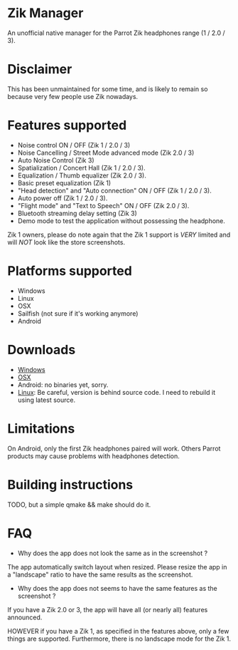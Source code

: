 # Zik Manager

An unofficial native manager for the Parrot Zik headphones range (1 / 2.0 / 3).

# Disclaimer

This has been unmaintained for some time, and is likely to remain so because very few people use Zik nowadays.

# Features supported

- Noise control ON / OFF (Zik 1 / 2.0 / 3)
- Noise Cancelling / Street Mode advanced mode (Zik 2.0 / 3)
- Auto Noise Control (Zik 3)
- Spatialization / Concert Hall (Zik 1 / 2.0 / 3).
- Equalization / Thumb equalizer (Zik 2.0 / 3).
- Basic preset equalization (Zik 1)
- "Head detection" and "Auto connection" ON / OFF (Zik 1 / 2.0 / 3).
- Auto power off (Zik 1 / 2.0 / 3).
- "Flight mode" and "Text to Speech" ON / OFF (Zik 2.0 / 3).
- Bluetooth streaming delay setting (Zik 3)
- Demo mode to test the application without possessing the headphone.

Zik 1 owners, please do note again that the Zik 1 support is _VERY_ limited and will _NOT_ look like the store screenshots.

# Platforms supported

- Windows
- Linux
- OSX
- Sailfish (not sure if it's working anymore)
- Android

# Downloads

- [Windows](https://www.microsoft.com/fr-fr/p/zik-manager/9nmsfr8zgxv8)
- [OSX](https://apps.apple.com/fr/app/zik-manager/id1050660598)
- Android: no binaries yet, sorry.
- [Linux](https://github.com/lainwir3d/Zik_Manager/releases): Be careful, version is behind source code. I need to rebuild it using latest source.

# Limitations

On Android, only the first Zik headphones paired will work. Others Parrot products may cause problems with headphones detection.

# Building instructions

TODO, but a simple qmake && make should do it.

# FAQ

- Why does the app does not look the same as in the screenshot ?

 The app automatically switch layout when resized. Please resize the app in a "landscape" ratio to have the same results as the screenshot.

- Why does the app does not seems to have the same features as the screenshot ?

 If you have a Zik 2.0 or 3, the app will have all (or nearly all) features announced.

 HOWEVER if you have a Zik 1, as specified in the features above, only a few things are supported. Furthermore, there is no landscape mode for the Zik 1.
